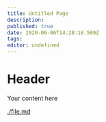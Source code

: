 ```yaml
---
title: Untitled Page
description: 
published: true
date: 2020-06-06T14:28:18.509Z
tags: 
editor: undefined
---
```


# Header
Your content here

[./file.md](./file.md)